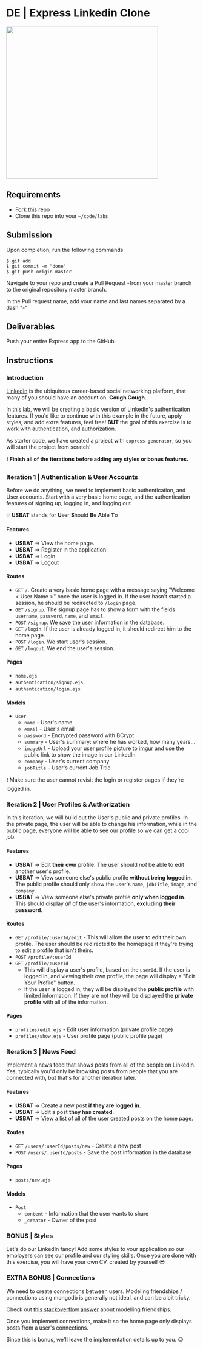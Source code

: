 

# DE | Express Linkedin Clone

<img src="https://s3-eu-west-1.amazonaws.com/ih-materials/uploads/upload_b5ba91b16c4029dd5efa047e1a1246eb.png" width="400px">

## Requirements

- [Fork this repo](https://guides.github.com/activities/forking/)
- Clone this repo into your `~/code/labs`

## Submission

Upon completion, run the following commands
```
$ git add .
$ git commit -m "done"
$ git push origin master
```
Navigate to your repo and create a Pull Request -from your master branch to the original repository master branch.

In the Pull request name, add your name and last names separated by a dash "-"

## Deliverables

Push your entire Express app to the GitHub.

## Instructions

### Introduction

[LinkedIn](https://www.linkedin.com/) is the ubiquitous career-based social networking platform, that many of you should have an account on. **Cough Cough**.

In this lab, we will be creating a basic version of LinkedIn's authentication features. If you'd like to continue with this example in the future, apply styles, and add extra features, feel free! **BUT** the goal of this exercise is to work with authentication, and authorization.

As starter code, we have created a project with `express-generator`, so you will start the project from scratch!

<!-- :::warning -->
:exclamation: **Finish all of the iterations before adding any styles or bonus features.**
<!-- ::: -->

### Iteration 1 | Authentication & User Accounts

Before we do anything, we need to implement basic authentication, and User accounts. Start with a very basic home page, and the authentication features of signing up, logging in, and logging out.

<!-- :::info -->
:bulb: **USBAT** stands for **U**ser **S**hould **B**e **A**ble **T**o
<!-- ::: -->

#### Features

- **USBAT** => View the home page.
- **USBAT** => Register in the application.
- **USBAT** => Login
- **USBAT** => Logout

#### Routes

- `GET` `/`. Create a very basic home page with a message saying "Welcome < User Name >" once the user is logged in. If the user hasn't started a session, he should be redirected to `/login` page.
- `GET` `/signup`. The signup page has to show a form with the fields `username`, `password`, `name`, and `email`.
- `POST` `/signup`. We save the user information in the database.
- `GET` `/login`. If the user is already logged in, it should redirect him to the home page.
- `POST` `/login`. We start user's session.
- `GET` `/logout`. We end the user's session.

#### Pages

- `home.ejs`
- `authentication/signup.ejs`
- `authentication/login.ejs`

#### Models

- `User`
  - `name` - User's name
  - `email` - User's email
  - `password` - Encrypted password with BCrypt
  - `summary` - User's summary: where he has worked, how many years...
  - `imageUrl` - Upload your user profile picture to [imgur](http://imgur.com/) and use the public link to show the image in our LinkedIn
  - `company` - User's current company
  - `jobTitle` - User's current Job Title

<!-- :::warning -->
:exclamation: Make sure the user cannot revisit the login or register pages if they're logged in.
<!-- ::: -->

### Iteration 2 | User Profiles & Authorization

In this iteration, we will build out the User's public and private profiles. In the private page, the user will be able to change his information, while in the public page, everyone will be able to see our profile so we can get a cool job.

#### Features

- **USBAT** => Edit **their own** profile. The user should *not* be able to edit another user's profile.
- **USBAT** => View someone else's public profile **without being logged in**. The public profile should only show the user's `name`, `jobTitle`, `image`, and `company`.
- **USBAT** => View someone else's private profile **only when logged in**. This should display *all* of the user's information, **excluding their password**.

#### Routes

- `GET` `/profile/:userId/edit` - This will allow the user to edit their own profile. The user should be redirected to the homepage if they're trying to edit a profile that isn't theirs.
- `POST` `/profile/:userId`
- `GET` `/profile/:userId`
  -  This will display a user's profile, based on the `userId`. If the user is logged in, and viewing their own profile, the page will display a "Edit Your Profile" button.
  -  If the user is logged in, they will be displayed the **public profile** with limited information. If they are not they will be displayed the **private profile** with all of the information.

#### Pages

- `profiles/edit.ejs` - Edit user information (private profile page)
- `profiles/show.ejs` - User profile page (public profile page)

### Iteration 3 | News Feed

Implement a news feed that shows posts from all of the people on LinkedIn. Yes, typically you'd only be browsing posts from people that you are connected with, but that's for another iteration later.

#### Features

- **USBAT** => Create a new post **if they are logged in**.
- **USBAT** => Edit a post **they has created**.
- **USBAT** => View a list of all of the user created posts on the home page.

#### Routes

- `GET` `/users/:userId/posts/new` - Create a new post
- `POST` `/users/:userId/posts` - Save the post information in the database

#### Pages

- `posts/new.ejs`

#### Models

- `Post`
  - `content` - Information that the user wants to share
  - `_creator` - Owner of the post

### BONUS | Styles

Let's do our LinkedIn fancy! Add some styles to your application so our employers can see our profile and our styling skills. Once you are done with this exercise, you will have your own CV, created by yourself 😎

### EXTRA BONUS | Connections

We need to create connections between users. Modeling friendships / connections using mongodb is generally not ideal, and can be a bit tricky.

Check out [this stackoverflow answer](http://stackoverflow.com/a/30705076/4624718) about modelling friendships.

Once you implement connections, make it so the home page only displays posts from a user's connections.

Since this is bonus, we'll leave the implementation details up to you. :wink:
